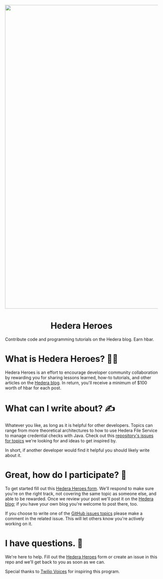 <p align="center">
<img src="https://cdn-assets-cloud.frontify.com/local/frontify/eyJwYXRoIjoiXC9wdWJsaWNcL3VwbG9hZFwvc2NyZWVuc1wvMTgwMjE1XC84ZWRmZTg5ZWY2YmVjMjc3ZGUyNGRiMGRjODZjYzJhMi0xNTY2NTg0MTE5LmpwZyJ9:frontify:924C8NPwP7tDUZdiFiTQJdJKZrzMOg7AzjInbzDdGsU" width="1000">
<h1 align="center">Hedera Heroes</h1>
</p>
Contribute code and programming tutorials on the Hedera blog. Earn hbar.


# What is Hedera Heroes? 🦸‍♀️
Hedera Heroes is an effort to encourage developer community collaboration by rewarding you for sharing lessons learned, how-to tutorials, and other articles on the  <a href="https://www.hedera.com/blog/">Hedera blog</a>. In return, you'll receive a minimum of $100 worth of hbar for each post. 

# What can I write about? ✍️
Whatever you like, as long as it is helpful for other developers. Topics can range from more theoretical architectures to how to use Hedera File Service to manage credential checks with Java. Check out this <a href="https://github.com/hashgraph/hedera-heroes/issues">repository's issues for topics</a> we're looking for and ideas to get inspired by. 

In short, if another developer would find it helpful you should likely write about it.

# Great, how do I participate? 🥳
To get started fill out this <a href="https://www.surveymonkey.com/r/hedera-heroes">Hedera Heroes form</a>. We'll respond to make sure you're on the right track, not covering the same topic as someone else, and able to be rewarded. Once we review your post we'll post it on the <a href="https://www.hedera.com/blog/">Hedera blog</a>; if you have your own blog you're welcome to post there, too. 

If you choose to write one of the <a href="https://github.com/hashgraph/hedera-heroes/issues">GitHub issues topics</a> please make a comment in the related issue. This will let others know you're actively working on it. 

# I have questions. 🤔
We're here to help. Fill out the <a href="https://www.surveymonkey.com/r/hedera-heroes">Hedera Heroes</a> form or create an issue in this repo and we'll get back to you as soon as we can. 


Special thanks to <a href="https://github.com/twilio/voices">Twilio Voices</a> for inspiring this program. 

